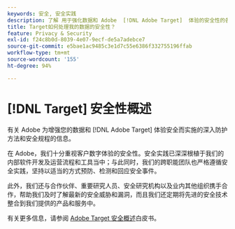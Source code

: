```yaml
---
keywords: 安全, 安全实践
description: 了解 用于强化数据和 Adobe  [!DNL Adobe Target]  体验的安全性的各种过程。
title: Target如何处理我的数据的安全性？
feature: Privacy & Security
exl-id: f24c8b0d-8039-4e07-9ecf-de5a7adebce7
source-git-commit: e5bae1ac9485c3e1d7c55e6386f332755196ffab
workflow-type: tm+mt
source-wordcount: '155'
ht-degree: 94%

---
```


# [!DNL Target] 安全性概述

有关 Adobe 为增强您的数据和 [!DNL Adobe Target] 体验安全而实施的深入防护方法和安全规程的信息。

在 Adobe，我们十分重视客户数字体验的安全性。安全实践已深深根植于我们的内部软件开发及运营流程和工具当中；与此同时，我们的跨职能团队也严格遵循安全实践，坚持以适当的方式预防、检测和回应安全事件。

此外，我们还与合作伙伴、重要研究人员、安全研究机构以及业内其他组织携手合作，帮助我们及时了解最新的安全威胁和漏洞，而且我们还定期将先进的安全技术整合到我们提供的产品和服务中。

有关更多信息，请参阅 [Adobe Target 安全概述](https://www.adobe.com/content/dam/cc/en/security/pdfs/AdobeTargetSecurityOverview.pdf)白皮书。
